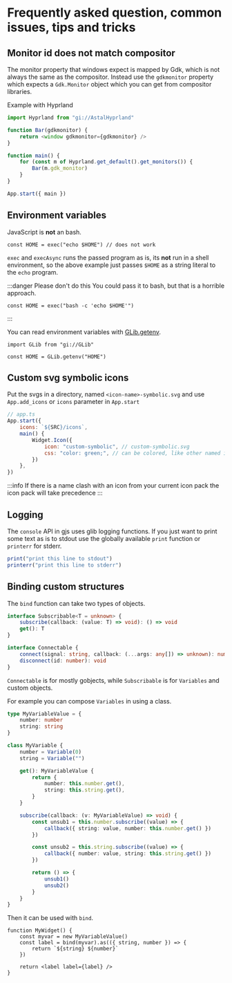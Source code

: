 # Frequently asked question, common issues, tips and tricks

## Monitor id does not match compositor

The monitor property that windows expect is mapped by Gdk, which is not always
the same as the compositor. Instead use the `gdkmonitor` property which expects
a `Gdk.Monitor` object which you can get from compositor libraries.

Example with Hyprland

```js
import Hyprland from "gi://AstalHyprland"

function Bar(gdkmonitor) {
    return <window gdkmonitor={gdkmonitor} />
}

function main() {
    for (const m of Hyprland.get_default().get_monitors()) {
        Bar(m.gdk_monitor)
    }
}

App.start({ main })
```

## Environment variables

JavaScript is **not** an bash.

```tsx
const HOME = exec("echo $HOME") // does not work
```

`exec` and `execAsync` runs the passed program as is, its **not** run in a
shell environment, so the above example just passes `$HOME` as a string literal
to the `echo` program.

:::danger Please don't do this
You could pass it to bash, but that is a horrible approach.

```tsx
const HOME = exec("bash -c 'echo $HOME'")
```

:::

You can read environment variables with [GLib.getenv](https://gjs-docs.gnome.org/glib20~2.0/glib.getenv).

```tsx
import GLib from "gi://GLib"

const HOME = GLib.getenv("HOME")
```

## Custom svg symbolic icons

Put the svgs in a directory, named `<icon-name>-symbolic.svg`
and use `App.add_icons` or `icons` parameter in `App.start`

```js
// app.ts
App.start({
    icons: `${SRC}/icons`,
    main() {
        Widget.Icon({
            icon: "custom-symbolic", // custom-symbolic.svg
            css: "color: green;", // can be colored, like other named icons
        })
    },
})
```

:::info
If there is a name clash with an icon from your current icon pack
the icon pack will take precedence
:::

## Logging

The `console` API in gjs uses glib logging functions.
If you just want to print some text as is to stdout
use the globally available `print` function or `printerr` for stderr.

```js
print("print this line to stdout")
printerr("print this line to stderr")
```

## Binding custom structures

The `bind` function can take two types of objects.

```typescript
interface Subscribable<T = unknown> {
    subscribe(callback: (value: T) => void): () => void
    get(): T
}

interface Connectable {
    connect(signal: string, callback: (...args: any[]) => unknown): number
    disconnect(id: number): void
}
```

`Connectable` is for mostly gobjects, while `Subscribable` is for `Variables`
and custom objects.

For example you can compose `Variables` in using a class.

```typescript
type MyVariableValue = {
    number: number
    string: string
}

class MyVariable {
    number = Variable(0)
    string = Variable("")

    get(): MyVariableValue {
        return {
            number: this.number.get(),
            string: this.string.get(),
        }
    }

    subscribe(callback: (v: MyVariableValue) => void) {
        const unsub1 = this.number.subscribe((value) => {
            callback({ string: value, number: this.number.get() })
        })

        const unsub2 = this.string.subscribe((value) => {
            callback({ number: value, string: this.string.get() })
        })

        return () => {
            unsub1()
            unsub2()
        }
    }
}
```

Then it can be used with `bind`.

```tsx
function MyWidget() {
    const myvar = new MyVariableValue()
    const label = bind(myvar).as(({ string, number }) => {
        return `${string} ${number}`
    })

    return <label label={label} />
}
```
